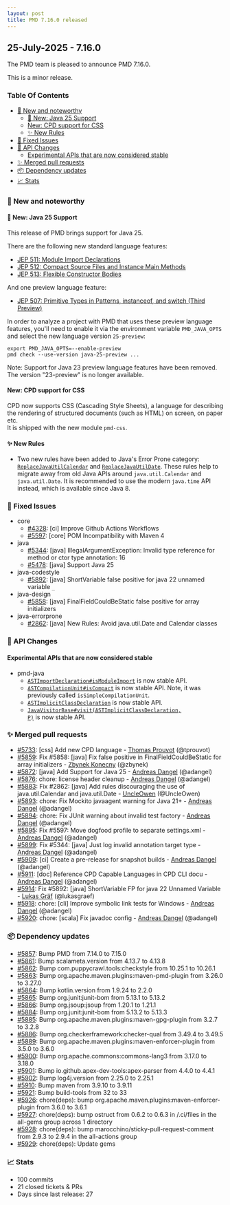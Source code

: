 ```yaml
---
layout: post
title: PMD 7.16.0 released
---
```




## 25-July-2025 - 7.16.0

The PMD team is pleased to announce PMD 7.16.0.

This is a minor release.

### Table Of Contents

* [🚀 New and noteworthy](#new-and-noteworthy)
    * [🚀 New: Java 25 Support](#new-java-25-support)
    * [New: CPD support for CSS](#new-cpd-support-for-css)
    * [✨ New Rules](#new-rules)
* [🐛 Fixed Issues](#fixed-issues)
* [🚨 API Changes](#api-changes)
    * [Experimental APIs that are now considered stable](#experimental-apis-that-are-now-considered-stable)
* [✨ Merged pull requests](#merged-pull-requests)
* [📦 Dependency updates](#dependency-updates)
* [📈 Stats](#stats)

### 🚀 New and noteworthy

#### 🚀 New: Java 25 Support
This release of PMD brings support for Java 25.

There are the following new standard language features:
* [JEP 511: Module Import Declarations](https://openjdk.org/jeps/511)
* [JEP 512: Compact Source Files and Instance Main Methods](https://openjdk.org/jeps/512)
* [JEP 513: Flexible Constructor Bodies](https://openjdk.org/jeps/513)

And one preview language feature:
* [JEP 507: Primitive Types in Patterns, instanceof, and switch (Third Preview)](https://openjdk.org/jeps/507)

In order to analyze a project with PMD that uses these preview language features,
you'll need to enable it via the environment variable `PMD_JAVA_OPTS` and select the new language
version `25-preview`:

    export PMD_JAVA_OPTS=--enable-preview
    pmd check --use-version java-25-preview ...

Note: Support for Java 23 preview language features have been removed. The version "23-preview"
is no longer available.

#### New: CPD support for CSS
CPD now supports CSS (Cascading Style Sheets), a language for describing the rendering of structured
documents (such as HTML) on screen, on paper etc.  
It is shipped with the new module `pmd-css`.

#### ✨ New Rules
* Two new rules have been added to Java's Error Prone category: [`ReplaceJavaUtilCalendar`](https://docs.pmd-code.org/pmd-doc-7.16.0/pmd_rules_java_errorprone.html#replacejavautilcalendar)
  and [`ReplaceJavaUtilDate`](https://docs.pmd-code.org/pmd-doc-7.16.0/pmd_rules_java_errorprone.html#replacejavautildate). These rules help to migrate away from old Java APIs around
  `java.util.Calendar` and `java.util.Date`. It is recommended to use the modern `java.time` API instead, which
  is available since Java 8.

### 🐛 Fixed Issues
* core
  * [#4328](https://github.com/pmd/pmd/issues/4328): \[ci] Improve Github Actions Workflows
  * [#5597](https://github.com/pmd/pmd/issues/5597): \[core] POM Incompatibility with Maven 4
* java
  * [#5344](https://github.com/pmd/pmd/issues/5344): \[java] IllegalArgumentException: Invalid type reference for method or ctor type annotation: 16
  * [#5478](https://github.com/pmd/pmd/issues/5478): \[java] Support Java 25
* java-codestyle
  * [#5892](https://github.com/pmd/pmd/issues/5892): \[java] ShortVariable false positive for java 22 unnamed variable `_`
* java-design
  * [#5858](https://github.com/pmd/pmd/issues/5858): \[java] FinalFieldCouldBeStatic false positive for array initializers
* java-errorprone
  * [#2862](https://github.com/pmd/pmd/issues/2862): \[java] New Rules: Avoid java.util.Date and Calendar classes

### 🚨 API Changes

#### Experimental APIs that are now considered stable
* pmd-java
  * <a href="https://docs.pmd-code.org/apidocs/pmd-java/7.16.0/net/sourceforge/pmd/lang/java/ast/ASTImportDeclaration.html#isModuleImport()"><code>ASTImportDeclaration#isModuleImport</code></a> is now stable API.
  * <a href="https://docs.pmd-code.org/apidocs/pmd-java/7.16.0/net/sourceforge/pmd/lang/java/ast/ASTCompilationUnit.html#isCompact()"><code>ASTCompilationUnit#isCompact</code></a> is now stable API. Note, it was previously
    called `isSimpleCompilationUnit`.
  * <a href="https://docs.pmd-code.org/apidocs/pmd-java/7.16.0/net/sourceforge/pmd/lang/java/ast/ASTImplicitClassDeclaration.html#"><code>ASTImplicitClassDeclaration</code></a> is now stable API.
  * <a href="https://docs.pmd-code.org/apidocs/pmd-java/7.16.0/net/sourceforge/pmd/lang/java/ast/JavaVisitorBase.html#visit(net.sourceforge.pmd.lang.java.ast.ASTImplicitClassDeclaration,P)"><code>JavaVisitorBase#visit(ASTImplicitClassDeclaration, P)</code></a> is now
    stable API.

### ✨ Merged pull requests
<!-- content will be automatically generated, see /do-release.sh -->
* [#5733](https://github.com/pmd/pmd/pull/5733): \[css] Add new CPD language - [Thomas Prouvot](https://github.com/tprouvot) (@tprouvot)
* [#5859](https://github.com/pmd/pmd/pull/5859): Fix #5858: \[java] Fix false positive in FinalFieldCouldBeStatic for array initializers - [Zbynek Konecny](https://github.com/zbynek) (@zbynek)
* [#5872](https://github.com/pmd/pmd/pull/5872): \[java] Add Support for Java 25 - [Andreas Dangel](https://github.com/adangel) (@adangel)
* [#5876](https://github.com/pmd/pmd/pull/5876): chore: license header cleanup - [Andreas Dangel](https://github.com/adangel) (@adangel)
* [#5883](https://github.com/pmd/pmd/pull/5883): Fix #2862: \[java] Add rules discouraging the use of java.util.Calendar and java.util.Date - [UncleOwen](https://github.com/UncleOwen) (@UncleOwen)
* [#5893](https://github.com/pmd/pmd/pull/5893): chore: Fix Mockito javaagent warning for Java 21+ - [Andreas Dangel](https://github.com/adangel) (@adangel)
* [#5894](https://github.com/pmd/pmd/pull/5894): chore: Fix JUnit warning about invalid test factory - [Andreas Dangel](https://github.com/adangel) (@adangel)
* [#5895](https://github.com/pmd/pmd/pull/5895): Fix #5597: Move dogfood profile to separate settings.xml - [Andreas Dangel](https://github.com/adangel) (@adangel)
* [#5899](https://github.com/pmd/pmd/pull/5899): Fix #5344: \[java] Just log invalid annotation target type - [Andreas Dangel](https://github.com/adangel) (@adangel)
* [#5909](https://github.com/pmd/pmd/pull/5909): \[ci] Create a pre-release for snapshot builds - [Andreas Dangel](https://github.com/adangel) (@adangel)
* [#5911](https://github.com/pmd/pmd/pull/5911): \[doc] Reference CPD Capable Languages in CPD CLI docu - [Andreas Dangel](https://github.com/adangel) (@adangel)
* [#5914](https://github.com/pmd/pmd/pull/5914): Fix #5892: \[java] ShortVariable FP for java 22 Unnamed Variable - [Lukas Gräf](https://github.com/lukasgraef) (@lukasgraef)
* [#5918](https://github.com/pmd/pmd/pull/5918): chore: \[cli] Improve symbolic link tests for Windows - [Andreas Dangel](https://github.com/adangel) (@adangel)
* [#5920](https://github.com/pmd/pmd/pull/5920): chore: \[scala] Fix javadoc config - [Andreas Dangel](https://github.com/adangel) (@adangel)

### 📦 Dependency updates
<!-- content will be automatically generated, see /do-release.sh -->
* [#5857](https://github.com/pmd/pmd/pull/5857): Bump PMD from 7.14.0 to 7.15.0
* [#5861](https://github.com/pmd/pmd/pull/5861): Bump scalameta.version from 4.13.7 to 4.13.8
* [#5862](https://github.com/pmd/pmd/pull/5862): Bump com.puppycrawl.tools:checkstyle from 10.25.1 to 10.26.1
* [#5863](https://github.com/pmd/pmd/pull/5863): Bump org.apache.maven.plugins:maven-pmd-plugin from 3.26.0 to 3.27.0
* [#5864](https://github.com/pmd/pmd/pull/5864): Bump kotlin.version from 1.9.24 to 2.2.0
* [#5865](https://github.com/pmd/pmd/pull/5865): Bump org.junit:junit-bom from 5.13.1 to 5.13.2
* [#5866](https://github.com/pmd/pmd/pull/5866): Bump org.jsoup:jsoup from 1.20.1 to 1.21.1
* [#5884](https://github.com/pmd/pmd/pull/5884): Bump org.junit:junit-bom from 5.13.2 to 5.13.3
* [#5885](https://github.com/pmd/pmd/pull/5885): Bump org.apache.maven.plugins:maven-gpg-plugin from 3.2.7 to 3.2.8
* [#5886](https://github.com/pmd/pmd/pull/5886): Bump org.checkerframework:checker-qual from 3.49.4 to 3.49.5
* [#5889](https://github.com/pmd/pmd/pull/5889): Bump org.apache.maven.plugins:maven-enforcer-plugin from 3.5.0 to 3.6.0
* [#5900](https://github.com/pmd/pmd/pull/5900): Bump org.apache.commons:commons-lang3 from 3.17.0 to 3.18.0
* [#5901](https://github.com/pmd/pmd/pull/5901): Bump io.github.apex-dev-tools:apex-parser from 4.4.0 to 4.4.1
* [#5902](https://github.com/pmd/pmd/pull/5902): Bump log4j.version from 2.25.0 to 2.25.1
* [#5910](https://github.com/pmd/pmd/pull/5910): Bump maven from 3.9.10 to 3.9.11
* [#5921](https://github.com/pmd/pmd/pull/5921): Bump build-tools from 32 to 33
* [#5926](https://github.com/pmd/pmd/pull/5926): chore(deps): bump org.apache.maven.plugins:maven-enforcer-plugin from 3.6.0 to 3.6.1
* [#5927](https://github.com/pmd/pmd/pull/5927): chore(deps): bump ostruct from 0.6.2 to 0.6.3 in /.ci/files in the all-gems group across 1 directory
* [#5928](https://github.com/pmd/pmd/pull/5928): chore(deps): bump marocchino/sticky-pull-request-comment from 2.9.3 to 2.9.4 in the all-actions group
* [#5929](https://github.com/pmd/pmd/pull/5929): chore(deps): Update gems

### 📈 Stats
<!-- content will be automatically generated, see /do-release.sh -->
* 100 commits
* 21 closed tickets & PRs
* Days since last release: 27
